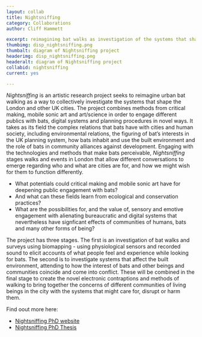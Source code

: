 ```yaml
---
layout: collab
title: Nightsniffing
category: Collaborations
author: Cliff Hammett

excerpt: reimagining bat walks as investigation of the systems that shape the city
thumbimg: disp_nightsniffing.png
thumbalt: diagram of Nightsniffing project
headerimg: disp_nightsniffing.png
headeralt: diagram of Nightsniffing project
collabid: nightsniffing
current: yes

---
```


*Nightsniffing* is an artistic research project seeks to reimagine urban bat walking as a way to collectively investigate the systems 
that shape the London and other UK cities. The project combines methods from critical making, mobile sonic art and art/science in order 
to engage different publics with bats, digital systems and planning procedures in novel ways. It takes as its field the complex relations 
that bats have with cities and human society, including environmental relations, the figuring of bat’s interests in the UK planning system, 
how bats inhabit and use the built environment and the role of bats in community alliances against development. Engaging with the technologies 
and methods that make bats perceivable, *Nightsniffing* stages walks and events in London that allow different conversations to emerge regarding 
who and what are cities are for, and how we might wish for them to function differently.

* What potentials could critical making and mobile sonic art have for deepening public engagement with bats? 
* And what can these fields learn from ecological and conservation practices? 
* What are the possibilities for, and the value of, sensory and emotive engagement with alienating bureaucratic and digital systems that nevertheless have signficant effects of communities of humans, bats and many other forms of being?

The project has three stages. The first is an investigation of bat walks and surveys using biomapping - using physiological sensors and recorded sound to elicit accounts of what people feel and experience while looking for bats. The second is to investigate systems that affect the built environment, attending to how the interest of bats and other beings and communities coincide and come into conflict. These will be combined in the final stage to create the novel electronic contraptions and methods of walking to bring together the concerns of different communities of living beings in the city with the systems that might care for, disrupt or harm them.

Find oout more here:

* <a href='https://nightsniffingphd.cliffhammett.com'>Nightsniffing PhD website</a>
* <a href='https://figshare.com/articles/thesis/Nightsniffing_figuring_bats_as_unruly_stakeholders_through_ambulatory_interfaces_with_urban_planning_data/23624187?file=41453286'>Nightsniffing PhD Thesis</a>
